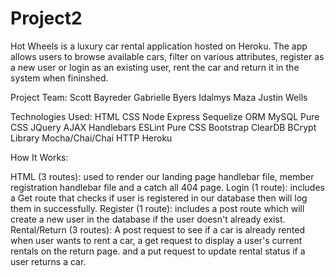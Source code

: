 # Project2

Hot Wheels is a luxury car rental application hosted on Heroku. The app allows users to browse available cars, filter on various attributes, register as a new user or login as an existing user, rent the car and return it in the system when fininshed.

Project Team:
Scott Bayreder
Gabrielle Byers
Idalmys Maza
Justin Wells

Technologies Used:
HTML
CSS
Node
Express
Sequelize ORM
MySQL
Pure CSS
JQuery AJAX
Handlebars
ESLint
Pure CSS
Bootstrap
ClearDB
BCrypt Library
Mocha/Chai/Chai HTTP
Heroku


How It Works:

HTML (3 routes): used to render our landing page handlebar file, member registration handlebar file and a catch all 404 page.
Login (1 route): includes a Get route that checks if user is registered in our database then will log them in successfully.
Register (1 route): includes a post route which will create a new user in the database if the user doesn't already exist.
Rental/Return (3 routes): A post request to see if a car is already rented when user wants to rent a car, a get request to display a user's current rentals on the return page. and a put request to update rental status if a user returns a car.
